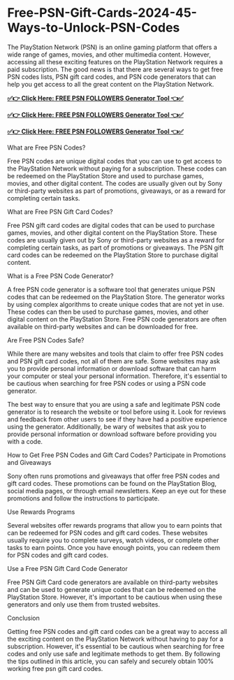 # Free-PSN-Gift-Cards-2024-45-Ways-to-Unlock-PSN-Codes
The PlayStation Network (PSN) is an online gaming platform that offers a wide range of games, movies, and other multimedia content. However, accessing all these exciting features on the PlayStation Network requires a paid subscription. The good news is that there are several ways to get free PSN codes lists, PSN gift card codes, and PSN code generators that can help you get access to all the great content on the PlayStation Network.


**[✅👉 Click Here: FREE PSN FOLLOWERS Generator Tool 👈✅](https://usaofferzon.com/psn)**



**[✅👉 Click Here: FREE PSN FOLLOWERS Generator Tool 👈✅](https://usaofferzon.com/alloffergiftcard)**



**[✅👉 Click Here: FREE PSN FOLLOWERS Generator Tool 👈✅](https://usaofferzon.com/giftcard)**




What are Free PSN Codes?

Free PSN codes are unique digital codes that you can use to get access to the PlayStation Network without paying for a subscription. These codes can be redeemed on the PlayStation Store and used to purchase games, movies, and other digital content. The codes are usually given out by Sony or third-party websites as part of promotions, giveaways, or as a reward for completing certain tasks.

What are Free PSN Gift Card Codes?

Free PSN gift card codes are digital codes that can be used to purchase games, movies, and other digital content on the PlayStation Store. These codes are usually given out by Sony or third-party websites as a reward for completing certain tasks, as part of promotions or giveaways. The PSN gift card codes can be redeemed on the PlayStation Store to purchase digital content.

What is a Free PSN Code Generator?

A free PSN code generator is a software tool that generates unique PSN codes that can be redeemed on the PlayStation Store. The generator works by using complex algorithms to create unique codes that are not yet in use. These codes can then be used to purchase games, movies, and other digital content on the PlayStation Store. Free PSN code generators are often available on third-party websites and can be downloaded for free.

Are Free PSN Codes Safe?

While there are many websites and tools that claim to offer free PSN codes and PSN gift card codes, not all of them are safe. Some websites may ask you to provide personal information or download software that can harm your computer or steal your personal information. Therefore, it's essential to be cautious when searching for free PSN codes or using a PSN code generator.

The best way to ensure that you are using a safe and legitimate PSN code generator is to research the website or tool before using it. Look for reviews and feedback from other users to see if they have had a positive experience using the generator. Additionally, be wary of websites that ask you to provide personal information or download software before providing you with a code.

How to Get Free PSN Codes and Gift Card Codes? Participate in Promotions and Giveaways

Sony often runs promotions and giveaways that offer free PSN codes and gift card codes. These promotions can be found on the PlayStation Blog, social media pages, or through email newsletters. Keep an eye out for these promotions and follow the instructions to participate.

Use Rewards Programs

Several websites offer rewards programs that allow you to earn points that can be redeemed for PSN codes and gift card codes. These websites usually require you to complete surveys, watch videos, or complete other tasks to earn points. Once you have enough points, you can redeem them for PSN codes and gift card codes.

Use a Free PSN Gift Card Code Generator

Free PSN Gift Card code generators are available on third-party websites and can be used to generate unique codes that can be redeemed on the PlayStation Store. However, it's important to be cautious when using these generators and only use them from trusted websites.

Conclusion

Getting free PSN codes and gift card codes can be a great way to access all the exciting content on the PlayStation Network without having to pay for a subscription. However, it's essential to be cautious when searching for free codes and only use safe and legitimate methods to get them. By following the tips outlined in this article, you can safely and securely obtain 100% working free psn gift card codes.
